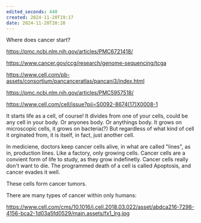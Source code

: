 ```yaml
---
edited_seconds: 440
created: 2024-11-20T19:17
date: 2024-11-20T20:28
---
```

Where does cancer start?

https://pmc.ncbi.nlm.nih.gov/articles/PMC6721418/

https://www.cancer.gov/ccg/research/genome-sequencing/tcga

https://www.cell.com/pb-assets/consortium/pancanceratlas/pancani3/index.html

https://pmc.ncbi.nlm.nih.gov/articles/PMC5957518/

https://www.cell.com/cell/issue?pii=S0092-8674(17)X0008-1

It starts life as a cell, of course! It divides from one of your cells, could be any cell in your body. Or anyones body. Or anythings body. It grows on microscopic cells, it grows on bacteria(?) But regardless of what kind of cell it orginated from, it is itself, in fact, just another cell.

In mediciene, doctors keep cancer cells alive, in what are called "lines", as in, production lines. Like a factory, only growing cells. Cancer cells are a convient form of life to study, as they grow indefinetly. Cancer cells really don't want to die. The programmed death of a cell is called Apoptosis, and cancer evades it well. 

These cells form cancer tumors. 

There are many types of cancer within only humans: 

https://www.cell.com/cms/10.1016/j.cell.2018.03.022/asset/abdca216-7298-4156-bca2-1d03a5fd0529/main.assets/fx1_lrg.jpg

